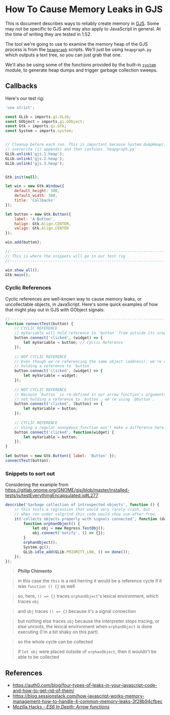 # How To Cause Memory Leaks in GJS

This is document describes ways to reliably create memory in [GJS][wiki]. Some may not be specific to GJS and may also apply to JavaScript in general. At the time of writing they are tested in 1.52.

The tool we're going to use to examine the memory heap of the GJS process is from the [`heapgraph`][heapgraph-scripts] scripts. We'll just be using `heapgraph.py` which outputs a text tree, so you can just grab that one.

We'll also be using some of the functions provided by the built-in [`system`][system-module] module, to generate heap dumps and trigger garbage collection sweeps.

## Callbacks

Here's our test rig:

```js
'use strict';

const GLib = imports.gi.GLib;
const GObject = imports.gi.GObject;
const Gtk = imports.gi.Gtk;
const System = imports.system;


// Cleanup before each run. This is important because System.dumpHeap() doesn't
// overwrite (it appends) and that confuses `heapgraph.py`
GLib.unlink('gjs.1.heap');
GLib.unlink('gjs.2.heap');
GLib.unlink('gjs.3.heap');


Gtk.init(null);

let win = new Gtk.Window({
    default_height: 300,
    default_width: 300,
    title: 'Callbacks'
});

let button = new Gtk.Button({
    label: 'A Button',
    halign: Gtk.Align.CENTER,
    valign: Gtk.Align.CENTER
});

win.add(button);

//------------------------------------------------------------------------------
// This is where the snippets will go in our test rig
//------------------------------------------------------------------------------

win.show_all();
Gtk.main();
```

### Cyclic References

Cyclic references are well-known way to cause memory leaks, or uncollectable objects, in JavaScript. Here's some quick examples of how that might play out in GJS with GObject signals:


```js
//------------------------------------------------------------------------------
function connectTest(button) {
    // CYCLIC REFERENCE
    // myVariable will hold reference to `button` from outside its scope
    button.connect('clicked', (widget) => {
        let myVariable = button; // Cyclic Reference
    });
 
    // NOT CYCLIC REFERENCE
    // Even though we're referencing the same object (address), we're not
    // holding a reference to `button`
    button.connect('clicked', (widget) => {
        let myVariable = widget;
    });
   
    // NOT CYCLIC REFERENCE
    // Because `button` is re-defined in our arrow function's arguments, we're
    // not holding a reference to `button`, we're using `@button`.
    button.connect('clicked', (button) => {
        let myVariable = button;
    });
 
    // CYCLIC REFERENCE
    // Using a regular anonymous function won't make a difference here.
    button.connect('clicked', function(widget) {
        let myVariable = button;
    });
}
 
let button = new Gtk.Button({ label: 'Button' });
connectTest(button);
```


### Snippets to sort out

Considering the example from https://gitlab.gnome.org/GNOME/gjs/blob/master/installed-tests/js/testEverythingEncapsulated.js#L277

```js
describe('Garbage collection of introspected objects', function () {
    // This tests a regression that would very rarely crash, but
    // when run under valgrind this code would show use-after-free.
    it('collects objects properly with signals connected', function (done) {
        function orphanObject() {
            let obj = new Regress.TestObj();
            obj.connect('notify', () => {});
        }
        orphanObject();
        System.gc();
        GLib.idle_add(GLib.PRIORITY_LOW, () => done());
    });
});
```

> **Philip Chimento**

> in this case the `this` is a red herring
> it would be a reference cycle if it was `function () {}` as well

> so, here, `() => {}` traces `orphanObject`'s lexical environment, which traces `obj`

> and `obj` traces `() => {}` because it's a signal connection

> but nothing else traces `obj` because the interpreter stops tracing, or else unroots, the lexical environment when `orphanObject` is done executing (I'm a bit shaky on this part)

> so the whole cycle can be collected

> if `let obj` were placed outside of `orphanObject`, then it wouldn't be able to be collected


## References

* https://auth0.com/blog/four-types-of-leaks-in-your-javascript-code-and-how-to-get-rid-of-them/
* https://blog.sessionstack.com/how-javascript-works-memory-management-how-to-handle-4-common-memory-leaks-3f28b94cfbec
* [Mozilla Hacks - *ES6 In Depth: Arrow functions*](https://hacks.mozilla.org/2015/06/es6-in-depth-arrow-functions/)


[wiki]: https://gitlab.gnome.org/GNOME/gjs/wikis/home
[heapgraph-scripts]: https://gitlab.gnome.org/GNOME/gjs/tree/master/tools
[system-module]: https://gitlab.gnome.org/GNOME/gjs/wikis/Modules#system
